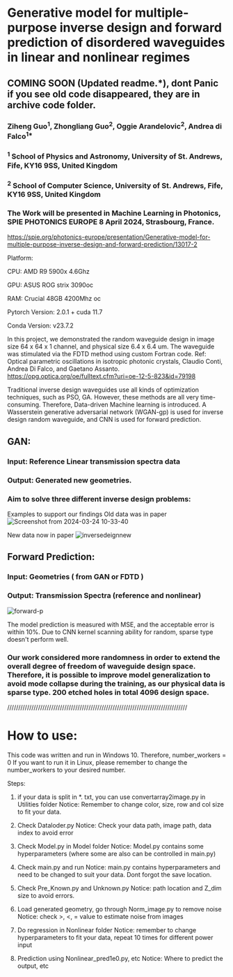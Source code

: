 # Generative model for multiple-purpose inverse design and forward prediction of disordered waveguides in linear and nonlinear regimes 

## COMING SOON (Updated readme.*), dont Panic if you see old code disappeared, they are in archive code folder. 

### Ziheng Guo<sup>1</sup>, Zhongliang Guo<sup>2</sup>, Oggie Arandelovic<sup>2</sup>, Andrea di Falco<sup>1*</sup>
###  <sup>1</sup> School of Physics and Astronomy, University of St. Andrews, Fife, KY16 9SS, United Kingdom
###  <sup>2</sup> School of Computer Science, University of St. Andrews, Fife, KY16 9SS, United Kingdom

### The Work will be presented in Machine Learning in Photonics, SPIE PHOTONICS EUROPE 8 April 2024, Strasbourg, France. 
https://spie.org/photonics-europe/presentation/Generative-model-for-multiple-purpose-inverse-design-and-forward-prediction/13017-2

Platform: 

CPU: AMD R9 5900x 4.6Ghz

GPU: ASUS ROG strix 3090oc 

RAM: Crucial 48GB 4200Mhz oc

Pytorch Version: 2.0.1 + cuda 11.7

Conda Version: v23.7.2


In this project, we demonstrated the random waveguide design in image size 64 x 64 x 1 channel, and physical size 6.4 x 6.4 um. 
The waveguide was stimulated via the FDTD method using custom Fortran code. Ref: Optical parametric oscillations in isotropic photonic crystals, Claudio Conti, Andrea Di Falco, and Gaetano Assanto. 
https://opg.optica.org/oe/fulltext.cfm?uri=oe-12-5-823&id=79198

Traditional inverse design waveguides use all kinds of optimization techniques, such as PSO, GA. 
However, these methods are all very time-consuming. Therefore, Data-driven Machine learning is introduced. A Wasserstein generative adversarial network (WGAN-gp) is used for inverse design random waveguide, and CNN is used for forward prediction.


## GAN:
### Input: Reference Linear transmission spectra data
### Output: Generated new geometries. 
### Aim to solve three different inverse design problems:
Examples to support our findings
Old data was in paper
![Screenshot from 2024-03-24 10-33-40](https://github.com/ZooBeasts/cWGAN-GP_Inverse_Design_Disordered_Waveguide_Nanophotonics/assets/75404784/942f31e8-0c98-445b-b248-e7251a6daf95)

New data now in paper
![inversedeignnew](https://github.com/ZooBeasts/cWGAN-GP_Inverse_Design_Disordered_Waveguide_Nanophotonics/assets/75404784/bd0fc76d-1ac3-4a62-a0bc-7a01a417bd35)




## Forward Prediction:
### Input: Geometries ( from GAN or FDTD )
### Output: Transmission Spectra (reference and nonlinear)

![forward-p](https://github.com/ZooBeasts/cWGAN-GP_Inverse_Design_Disordered_Waveguide_Nanophotonics/assets/75404784/af84b8fb-141d-40f2-9a6c-c942d43dccdb)


The model prediction is measured with MSE, and the acceptable error is within 10%. Due to CNN kernel scanning ability for random, sparse type doesn't perform well.

### Our work considered more randomness in order to extend the overall degree of freedom of waveguide design space. Therefore, it is possible to improve model generalization to avoid mode collapse during the training, as our physical data is sparse type. 200 etched holes in total 4096 design space.


//////////////////////////////////////////////////////////////////////////////////

# How to use: 

This code was written and run in Windows 10. Therefore, number_workers = 0 
If you want to run it in Linux, please remember to change the number_workers to your desired number. 

Steps: 

1. if your data is split in *. txt, you can use convertarray2image.py in Utilities folder
Notice: Remember to change color, size, row and col size to fit your data.

2. Check Dataloder.py
Notice: Check your data path, image path, data index to avoid error

3. Check Model.py in Model folder
Notice: Model.py contains some hyperparameters (where some are also can be controlled in main.py)

4. Check main.py and run
Notice: main.py contains hyperparameters and need to be changed to suit your data. Dont forgot the save location. 

5. Check Pre_Known.py and Unknown.py
Notice: path location and Z_dim size to avoid errors.

6. Load generated geometry, go through Norm_image.py to remove noise
Notice: check >, <, = value to estimate noise from images

7. Do regression in Nonlinear folder
Notice: remember to change hyperparameters to fit your data, repeat 10 times for different power input

8. Prediction using Nonlinear_pred1e0.py, etc
Notice: Where to predict the output, etc



















